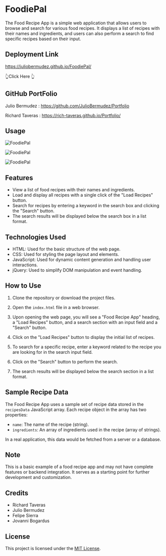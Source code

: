 # FoodiePal

The Food Recipe App is a simple web application that allows users to browse and search for various food recipes. It displays a list of recipes with their names and ingredients, and users can also perform a search to find specific recipes based on their input.

## Deployment Link

https://juliobermudez.github.io/FoodiePal/

👆Click Here 👆

## GitHub PortFolio
Julio Bermudez :
https://github.com/JulioBermudez/Portfolio

Richard Taveras :
https://rich-taveras.github.io/Portfolio/

## Usage

![FoodiePal](./assets/image/juliobermudez.github.io_FoodiePal_.png)

![FoodiePal](./assets/image/juliobermudez.github.io_FoodiePal_%20(1).png)

![FoodiePal](./assets/image/juliobermudez.github.io_FoodiePal_%20(2).png)

## Features

- View a list of food recipes with their names and ingredients.
- Load and display all recipes with a single click of the "Load Recipes" button.
- Search for recipes by entering a keyword in the search box and clicking the "Search" button.
- The search results will be displayed below the search box in a list format.

## Technologies Used

- HTML: Used for the basic structure of the web page.
- CSS: Used for styling the page layout and elements.
- JavaScript: Used for dynamic content generation and handling user interactions.
- jQuery: Used to simplify DOM manipulation and event handling.

## How to Use

1. Clone the repository or download the project files.

2. Open the `index.html` file in a web browser.

3. Upon opening the web page, you will see a "Food Recipe App" heading, a "Load Recipes" button, and a search section with an input field and a "Search" button.

4. Click on the "Load Recipes" button to display the initial list of recipes.

5. To search for a specific recipe, enter a keyword related to the recipe you are looking for in the search input field.

6. Click on the "Search" button to perform the search.

7. The search results will be displayed below the search section in a list format.

## Sample Recipe Data

The Food Recipe App uses a sample set of recipe data stored in the `recipesData` JavaScript array. Each recipe object in the array has two properties:

- `name`: The name of the recipe (string).
- `ingredients`: An array of ingredients used in the recipe (array of strings).

In a real application, this data would be fetched from a server or a database.

## Note

This is a basic example of a food recipe app and may not have complete features or backend integration. It serves as a starting point for further development and customization.

## Credits
- Richard Taveras
- Julio Bermudez
- Felipe Sierra
- Jovanni Bogardus

## License

This project is licensed under the [MIT License](LICENSE).

